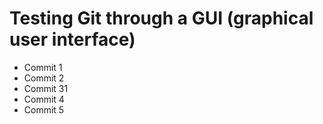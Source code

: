 # Testing Git through a GUI (graphical user interface)

- Commit 1
- Commit 2
- Commit 31
- Commit 4
- Commit 5
